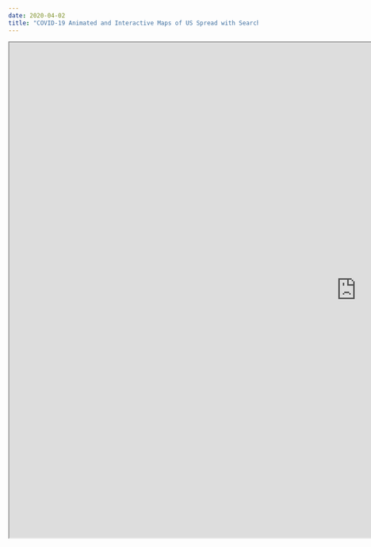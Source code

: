 ```yaml
---
date: 2020-04-02
title: "COVID-19 Animated and Interactive Maps of US Spread with Searchable Data Filter"
---
```

  <iframe src="https://davidrigbysociology.s3.amazonaws.com/covid_dashboard.html" width="1400px" height="1000px" margin-left= "10px"</iframe>
